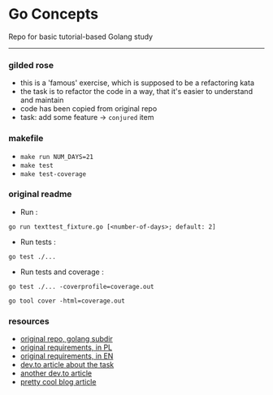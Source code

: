 # Go Concepts
Repo for basic tutorial-based Golang study  

---

### gilded rose
* this is a 'famous' exercise, which is supposed to be a refactoring kata
* the task is to refactor the code in a way, that it's easier to understand and maintain
* code has been copied from original repo
* task: add some feature -> `conjured` item

### makefile
* `make run NUM_DAYS=21`
* `make test`
* `make test-coverage`

### original readme
- Run :

```shell
go run texttest_fixture.go [<number-of-days>; default: 2]
```

- Run tests :

```shell
go test ./...
```

- Run tests and coverage :

```shell
go test ./... -coverprofile=coverage.out

go tool cover -html=coverage.out
```

### resources
* [original repo, golang subdir](https://github.com/emilybache/GildedRose-Refactoring-Kata/tree/e2abba77cb5a395702f237e428b639f2129b1f07/go)
* [original requirements, in PL](https://github.com/emilybache/GildedRose-Refactoring-Kata/blob/main/GildedRoseRequirements_pl.md)
* [original requirements, in EN](https://github.com/emilybache/GildedRose-Refactoring-Kata/blob/main/GildedRoseRequirements.md)
* [dev.to article about the task](https://dev.to/lomig/a-walk-through-the-gilded-rose-kata-pt-1-do-not-break-anything-23b1)
* [another dev.to article](https://dev.to/alexandreruban/lessons-from-the-gilded-rose-refactoring-kata-pgh)
* [pretty cool blog article](https://blog.lunarlogic.com/2015/what-ive-learned-by-doing-the-gilded-rose-kata-4-refactoring-tips/)